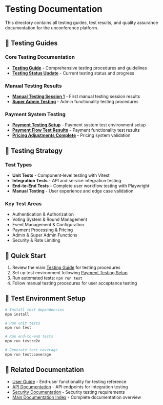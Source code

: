 # Testing Documentation

This directory contains all testing guides, test results, and quality assurance documentation for the unconference platform.

## 🧪 Testing Guides

### Core Testing Documentation
- **[Testing Guide](TESTING_GUIDE.md)** - Comprehensive testing procedures and guidelines
- **[Testing Status Update](TESTING_STATUS_UPDATE.md)** - Current testing status and progress

### Manual Testing Results
- **[Manual Testing Session 1](MANUAL_TESTING_SESSION_1.md)** - First manual testing session results
- **[Super Admin Testing](SUPER_ADMIN_TESTING.md)** - Admin functionality testing procedures

### Payment System Testing
- **[Payment Testing Setup](PAYMENT_TESTING_SETUP.md)** - Payment system test environment setup
- **[Payment Flow Test Results](PAYMENT_FLOW_TEST_RESULTS.md)** - Payment functionality test results
- **[Pricing Adjustments Complete](PRICING_ADJUSTMENTS_COMPLETE.md)** - Pricing system validation

## 🎯 Testing Strategy

### Test Types
- **Unit Tests** - Component-level testing with Vitest
- **Integration Tests** - API and service integration testing
- **End-to-End Tests** - Complete user workflow testing with Playwright
- **Manual Testing** - User experience and edge case validation

### Key Test Areas
- Authentication & Authorization
- Voting System & Round Management
- Event Management & Configuration
- Payment Processing & Pricing
- Admin & Super Admin Functions
- Security & Rate Limiting

## 🚀 Quick Start

1. Review the main [Testing Guide](TESTING_GUIDE.md) for testing procedures
2. Set up test environment following [Payment Testing Setup](PAYMENT_TESTING_SETUP.md)
3. Run automated tests: `npm run test`
4. Follow manual testing procedures for user acceptance testing

## 🔧 Test Environment Setup

```bash
# Install test dependencies
npm install

# Run unit tests
npm run test

# Run end-to-end tests
npm run test:e2e

# Generate test coverage
npm run test:coverage
```

## 🔗 Related Documentation

- [User Guide](../guides/user-guide.md) - End-user functionality for testing reference
- [API Documentation](../api-documentation.md) - API endpoints for integration testing
- [Security Documentation](../security/) - Security testing requirements
- [Main Documentation Index](../README.md) - Complete documentation overview